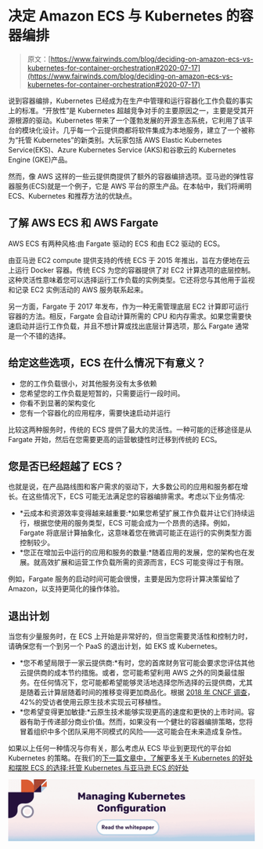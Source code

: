 # 决定 Amazon ECS 与 Kubernetes 的容器编排

> 原文：[https://www.fairwinds.com/blog/deciding-on-amazon-ecs-vs-kubernetes-for-container-orchestration#2020-07-17](https://www.fairwinds.com/blog/deciding-on-amazon-ecs-vs-kubernetes-for-container-orchestration#2020-07-17)

 说到容器编排，Kubernetes 已经成为在生产中管理和运行容器化工作负载的事实上的标准。“开放性”是 Kubernetes 超越竞争对手的主要原因之一，主要是受其开源根源的驱动。Kubernetes 带来了一个蓬勃发展的开源生态系统，它利用了该平台的模块化设计。几乎每一个云提供商都将软件集成为本地服务，建立了一个被称为“托管 Kubernetes”的新类别。大玩家包括 AWS Elastic Kubernetes Service(EKS)、Azure Kubernetes Service (AKS)和谷歌云的 Kubernetes Engine (GKE)产品。

然而，像 AWS 这样的一些云提供商提供了额外的容器编排选项。亚马逊的弹性容器服务(ECS)就是一个例子，它是 AWS 平台的原生产品。在本帖中，我们将阐明 ECS、Kubernetes 和推荐方法的优缺点。

## **了解 AWS ECS 和 AWS Fargate**

AWS ECS 有两种风格:由 Fargate 驱动的 ECS 和由 EC2 驱动的 ECS。

由亚马逊 EC2 compute 提供支持的传统 ECS 于 2015 年推出，旨在方便地在云上运行 Docker 容器。传统 ECS 为您的容器提供了对 EC2 计算选项的底层控制。这种灵活性意味着您可以选择运行工作负载的实例类型。它还将您与其他用于监视和记录 EC2 实例活动的 AWS 服务联系起来。

另一方面，Fargate 于 2017 年发布，作为一种无需管理底层 EC2 计算即可运行容器的方法。相反，Fargate 会自动计算所需的 CPU 和内存需求。如果您需要快速启动并运行工作负载，并且不想计算或找出底层计算选项，那么 Fargate 通常是一个不错的选择。

## 给定这些选项，ECS 在什么情况下有意义？

*   您的工作负载很小，对其他服务没有太多依赖
*   您希望您的工作负载是短暂的，只需要运行一段时间。
*   你看不到显著的架构变化
*   您有一个容器化的应用程序，需要快速启动并运行

比较这两种服务时，传统的 ECS 提供了最大的灵活性。一种可能的迁移途径是从 Fargate 开始，然后在您需要更高的运营敏捷性时迁移到传统的 ECS。

## **您是否已经超越了 ECS？**

也就是说，在产品路线图和客户需求的驱动下，大多数公司的应用和服务都在增长。在这些情况下，ECS 可能无法满足您的容器编排需求。考虑以下业务情况:

*   *云成本和资源效率变得越来越重要:*如果您希望扩展工作负载并让它们持续运行，根据您使用的服务类型，ECS 可能会成为一个昂贵的选择。例如，Fargate 将底层计算抽象化，这意味着您在微调可能正在运行的实例类型方面控制较少。
*   *您正在增加云中运行的应用和服务的数量:*随着应用的发展，您的架构也在发展。就高效扩展和运营工作负载所需的资源而言，ECS 可能变得过于有限。

例如，Fargate 服务的启动时间可能会很慢，主要是因为您将计算决策留给了 Amazon，以支持更简化的操作体验。

## **退出计划**

当您有少量服务时，在 ECS 上开始是非常好的，但当您需要灵活性和控制力时，请确保您有一个到另一个 PaaS 的退出计划，如 EKS 或 Kubernetes。

*   *您不希望局限于一家云提供商:*有时，您的首席财务官可能会要求您评估其他云提供商的成本节约措施。或者，您可能希望利用 AWS 之外的同类最佳服务。在任何情况下，您可能都希望能够灵活地选择您所选择的云提供商，尤其是随着云计算层随着时间的推移变得更加商品化。根据 [2018 年 CNCF 调查](https://www.cncf.io/blog/2018/08/29/cncf-survey-use-of-cloud-native-technologies-in-production-has-grown-over-200-percent/)，42%的受访者使用云原生技术实现云可移植性。
*   *您希望变得更加敏捷:*云原生技术能够实现更高的速度和更快的上市时间。容器有助于传递部分商业价值。然而，如果没有一个健壮的容器编排策略，您将冒着组织中多个团队采用不同模式的风险——这可能会在未来造成复杂性。

如果以上任何一种情况与你有关，那么考虑从 ECS 毕业到更现代的平台如 Kubernetes 的策略。在我们的[下一篇文章中，了解更多关于 Kubernetes 的好处和摆脱 ECS 的选择:托管 Kubernetes 与亚马逊 ECS 的好处](/thoughts/the-benefits-of-managed-kubernetes-vs-amazon-ecs)

[![Managing Kubernetes Configuration Read the Whitepaper](img/34937a5ae51bc0ceb94a21b3fd2382d0.png)](https://cta-redirect.hubspot.com/cta/redirect/2184645/1ccd0525-c794-4194-8aad-fc9663bb9c5a)